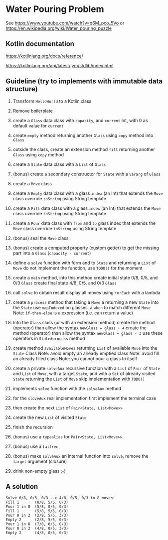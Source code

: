 Water Pouring Problem
===

See <https://www.youtube.com/watch?v=q6M_pco_5Vo> or <https://en.wikipedia.org/wiki/Water_pouring_puzzle>


Kotlin documentation
---

<https://kotlinlang.org/docs/reference/>

<https://kotlinlang.org/api/latest/jvm/stdlib/index.html>

Guideline (try to implements with immutable data structure)
---

01. Transform `HelloWorld` to a Kotlin class
02. Remove boilerplate

03. create a `Glass` data class with `capacity`, and `current` Int, with 0 as default value for `current`
04. create `empty` method returning another `Glass` using `copy` method into `Glass`
05. outside the class, create an extension method `fill` returning another `Glass` using `copy` method

06. create a `State` data class with a `List` of `Glass`
07. (bonus) create a secondary constructor for `State` with a `vararg` of `Glass`

08. create a `Move` class
09. create a `Empty` data class with a glass `index` (an Int) that extends the `Move` class
    override `toString` using String template
10. create a `Fill` data class with a glass `index` (an Int) that extends the `Move` class
    override `toString` using String template
11. create a `Pour` data class with `from` and `to` glass index that extends the `Move` class
    override `toString` using String template
12. (bonus) seal the `Move` class
13. (bonus) create a computed property (custom getter) to get the missing part into a `Glass` (`capacity - current`)

14. define a `solve` function with form and to `State` and returning a `List` of `Move`
    do not implement the function, use `TODO()` for the moment
15. create a `main` method, into this method
    create initial state 0/8, 0/5, and 0/3 `Glass`
    create final state 4/8, 0/5, and 0/3 `Glass`
16. call `solve` to obtain result
    display all moves using `forEach` with a lambda

17. create a `process` method that taking a `Move` a returning a new `State` into the `State`
    use `mapIndexed` on glasses, a `when` to match different `Move`
    Note: `if-then-else` is a expression (i.e. can return a value)
18. Into the `Glass` class (or with an extension method)
    create the method (operator) than allow the syntax `newGlass = glass + 4`
    create the method (operator) than allow the syntax `newGlass = glass - 3`
    use these operators in `State#process` method

19. create method `availableMoves`  returning `List` of available `Move` into the `State` Class
    Note: avoid empty an already emptied class
    Note: avoid fill an already filled class
    Note: you cannot pour a glass to itself

20. create a private `solveAux` recursive function
    with a `List` of `Pair` of `State` and `List` of `Move`,
    with a target `State`,
    and with a `Set` of already visited `State`
    returning the `List` of `Move`
    skip implementation with `TODO()`
21. implements `solve` function with the `solveAux` method
22. for the `sloveAux` real implementation 
    first implement the terminal case
23. then create the next `List` of `Pair<State, List<Move>>`
24. create the new `List` of visited `State`
25. finish the recursion
26. (bonus) use a `typealias` for `Pair<State, List<Move>>`
27. (bonus) use a `tailrec`
28. (bonus) make `solveAux` an internal function into `solve`, remove the `target` argument (closure)

29. drink non-empty glass ;-)

A solution
---

```
Solve 0/8, 0/5, 0/3 --> 4/8, 0/5, 0/3 in 8 moves:
Fill 1       (0/8, 5/5, 0/3)
Pour 1 in 0  (5/8, 0/5, 0/3)
Fill 1       (5/8, 5/5, 0/3)
Pour 0 in 2  (2/8, 5/5, 3/3)
Empty 2      (2/8, 5/5, 0/3)
Pour 1 in 0  (7/8, 0/5, 0/3)
Pour 0 in 2  (4/8, 0/5, 3/3)
Empty 2      (4/8, 0/5, 0/3)
```